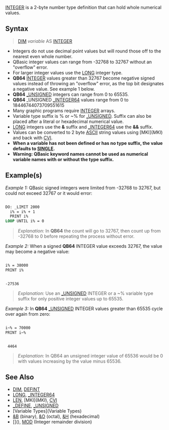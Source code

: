 [INTEGER](INTEGER) is a 2-byte number type definition that can hold whole numerical values.


## Syntax

>  [DIM](DIM) *variable* AS [INTEGER](INTEGER)


* Integers do not use decimal point values but will round those off to the nearest even whole number.
* QBasic integer values can range from -32768 to 32767 without an "overflow" error.
* For larger integer values use the [LONG](LONG) integer type.
* **QB64** [INTEGER](INTEGER) values greater than 32767 become negative signed values instead of throwing an "overflow" error, as the top bit designates a negative value. See example 1 below.
* **QB64** [_UNSIGNED](_UNSIGNED) integers can range from  0 to 65535.
* **QB64** _UNSIGNED [_INTEGER64](_INTEGER64) values range from 0 to 18446744073709551615
* Many graphic programs require [INTEGER](INTEGER) arrays.
* Variable type suffix is % or ~% for [_UNSIGNED](_UNSIGNED). Suffix can also be placed after a literal or hexadecimal numerical value.
* [LONG](LONG) integers use the **&** suffix and [_INTEGER64](_INTEGER64) use the **&&** suffix.
* Values can be converted to 2 byte [ASCII](ASCII) string values using [MKI$](MKI$) and back with [CVI](CVI).
* **When a variable has not been defined or has no type suffix, the value defaults to [SINGLE](SINGLE).**
* **Warning: QBasic keyword names cannot be used as numerical variable names with or without the type suffix.**


## Example(s)

*Example 1:* QBasic signed integers were limited from -32768 to 32767, but could not exceed 32767 or it would error:

```vb

DO: _LIMIT 2000
  i% = i% + 1
  PRINT i%
LOOP UNTIL i% = 0 

```
> *Explanation:* In **QB64** the count will go to 32767, then count up from -32768 to 0 before repeating the process without error. 


*Example 2:* When a signed **QB64** INTEGER value exceeds 32767, the value may become a negative value:

```vb

i% = 38000
PRINT i% 

```
```text

-27536

```

> *Explanation:* Use an [_UNSIGNED](_UNSIGNED) INTEGER or a ~% variable type suffix for only positive integer values up to 65535.


*Example 3:* In **QB64** [_UNSIGNED](_UNSIGNED) INTEGER values greater than 65535 cycle over again from zero:

```vb

i~% = 70000
PRINT i~% 

```
```text

 4464

```

> *Explanation:* In QB64 an unsigned integer value of 65536 would be 0 with values increasing by the value minus 65536. 


## See Also

* [DIM](DIM), [DEFINT](DEFINT)
* [LONG](LONG), [_INTEGER64](_INTEGER64)
* [LEN](LEN), [MKI$](MKI$), [CVI](CVI)
* [_DEFINE](_DEFINE), [_UNSIGNED](_UNSIGNED)
* [Variable Types](Variable Types)
* [&B](&B) (binary), [&O](&O) (octal), [&H](&H) (hexadecimal)
* [\](\), [MOD](MOD) (Integer remainder division)





